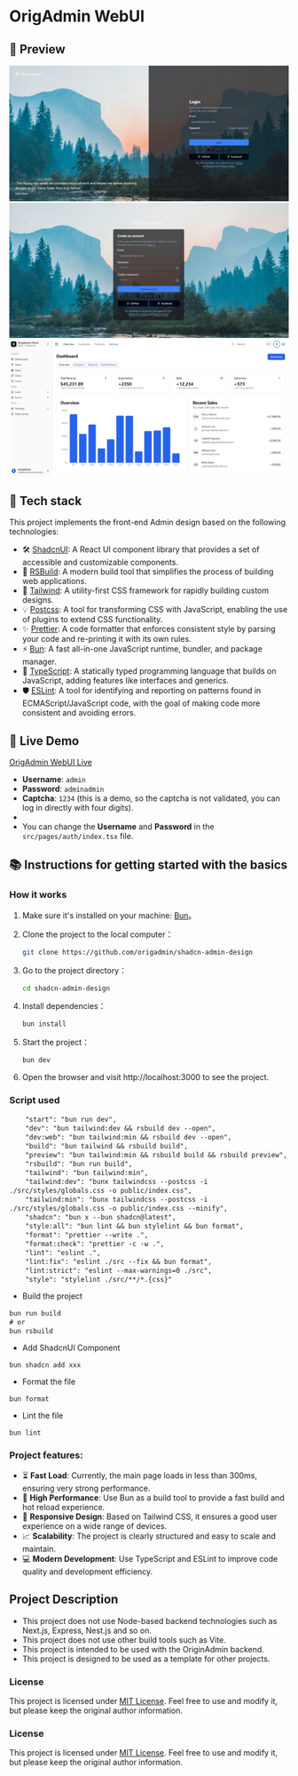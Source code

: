 # OrigAdmin WebUI

## 🌟 Preview

![signin](resources/signin.jpg)
![signup](resources/signup.jpg)
![dashboard](resources/dashboard.jpg)

## 🔧 Tech stack

This project implements the front-end Admin design based on the following technologies:

- 🛠️ [ShadcnUI](https://ui.shadcn.com/): A React UI component library that provides a set of accessible and customizable components.
- 🚀 [RSBuild](https://rsbuild.js.org/): A modern build tool that simplifies the process of building web applications.
- 🎨 [Tailwind](https://tailwindcss.com/): A utility-first CSS framework for rapidly building custom designs.
- 💡 [Postcss](https://postcss.org/): A tool for transforming CSS with JavaScript, enabling the use of plugins to extend CSS functionality.
- ✨ [Prettier](https://prettier.io/): A code formatter that enforces consistent style by parsing your code and re-printing it with its own rules.
- ⚡ [Bun](https://bun.sh/): A fast all-in-one JavaScript runtime, bundler, and package manager.
- 📜 [TypeScript](https://www.typescriptlang.org/): A statically typed programming language that builds on JavaScript, adding features like interfaces and generics.
- 🛡️ [ESLint](https://eslint.org/): A tool for identifying and reporting on patterns found in ECMAScript/JavaScript code, with the goal of making code more consistent and avoiding errors.

## 🚀 Live Demo

[OrigAdmin WebUI Live](https://shadcn-admin-design.vercel.app)

- **Username**: `admin`
- **Password**: `adminadmin`
- **Captcha**: `1234` (this is a demo, so the captcha is not validated, you can log in directly with four digits).
-
- You can change the **Username** and **Password** in the `src/pages/auth/index.tsx` file.

## 📚 Instructions for getting started with the basics

### How it works

1. Make sure it's installed on your machine: [Bun](https://bun.sh/)。
2. Clone the project to the local computer：

   ```bash
   git clone https://github.com/origadmin/shadcn-admin-design
   ```
3. Go to the project directory：
   ```bash
   cd shadcn-admin-design
   ```
4. Install dependencies：
   ```bash
   bun install
   ```
5. Start the project：
   ```bash
   bun dev
   ```
6. Open the browser and visit http://localhost:3000 to see the project.

### Script used

```
    "start": "bun run dev",
    "dev": "bun tailwind:dev && rsbuild dev --open",
    "dev:web": "bun tailwind:min && rsbuild dev --open",
    "build": "bun tailwind && rsbuild build",
    "preview": "bun tailwind:min && rsbuild build && rsbuild preview",
    "rsbuild": "bun run build",
    "tailwind": "bun tailwind:min",
    "tailwind:dev": "bunx tailwindcss --postcss -i ./src/styles/globals.css -o public/index.css",
    "tailwind:min": "bunx tailwindcss --postcss -i ./src/styles/globals.css -o public/index.css --minify",
    "shadcn": "bun x --bun shadcn@latest",
    "style:all": "bun lint && bun stylelint && bun format",
    "format": "prettier --write .",
    "format:check": "prettier -c -w .",
    "lint": "eslint .",
    "lint:fix": "eslint ./src --fix && bun format",
    "lint:strict": "eslint --max-warnings=0 ./src",
    "style": "stylelint ./src/**/*.{css}"
```

- Build the project

```
bun run build
# or
bun rsbuild
```

- Add ShadcnUI Component

```
bun shadcn add xxx
```

- Format the file

```
bun format
```

- Lint the file

```
bun lint
```

### Project features:

- ⏳ **Fast Load**: Currently, the main page loads in less than 300ms, ensuring very strong performance.
- 🚀 **High Performance**: Use Bun as a build tool to provide a fast build and hot reload experience.
- 📱 **Responsive Design**: Based on Tailwind CSS, it ensures a good user experience on a wide range of devices.
- 📈 **Scalability**: The project is clearly structured and easy to scale and maintain.
- 💻 **Modern Development**: Use TypeScript and ESLint to improve code quality and development efficiency.

## Project Description

- This project does not use Node-based backend technologies such as Next.js, Express, Nest.js and so on.
- This project does not use other build tools such as Vite.
- This project is intended to be used with the OriginAdmin backend.
- This project is designed to be used as a template for other projects.

### License

This project is licensed under [MIT License](https://opensource.org/licenses/MIT). Feel free to use and modify it, but please keep the original author information.


### License

This project is licensed under [MIT License](https://opensource.org/licenses/MIT). Feel free to use and modify it, but
please
keep the original author information.

